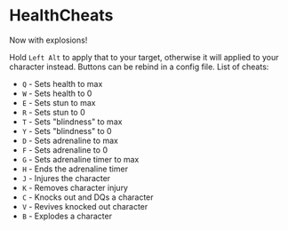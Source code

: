 # HealthCheats
Now with explosions!

Hold `Left Alt` to apply that to your target, otherwise it will applied to your character instead. Buttons can be rebind in a config file.
List of cheats:
- `Q` - Sets health to max
- `W` - Sets health to 0
- `E` - Sets stun to max
- `R` - Sets stun to 0
- `T` - Sets "blindness" to max
- `Y` - Sets "blindness" to 0
- `D` - Sets adrenaline to max
- `F` - Sets adrenaline to 0
- `G` - Sets adrenaline timer to max
- `H` - Ends the adrenaline timer
- `J` - Injures the character
- `K` - Removes character injury
- `C` - Knocks out and DQs a character
- `V` - Revives knocked out character
- `B` - Explodes a character
